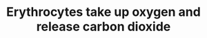 ---
annotations:
- type: Pathway Ontology
  value: classic metabolic pathway
authors:
- ReactomeTeam
- Anwesha
- Mkutmon
description: Erythrocytes circulating through the capillaries of the lung must exchange
  carbon dioxide (CO2) for oxygen (O2) during their short (0.5-1 sec.) transit time
  in pulmonary tissue (Reviewed in Jensen 2004, Esbaugh and Tufts 2006, Boron 2010).
  CO2 bound as carbamate to the N-terminus of hemoglobin and protons (H+) bound to
  histidine residues in hemoglobin are released as hemoglobin (HbA) binds O2. Bicarbonate
  (HCO3-) present in plasma is taken up by erythrocytes via the band3 anion exchanger
  (AE1, SLC4A1) and combined with H+ by carbonic anhydrases I and II (CA1/CA2) to
  yield water and CO2 (Reviewed by Esbaugh and Tufts 2006). CO2 is passively transported
  out of the erythrocyte by AQP1 and RhAG. HCO3- in plasma is also directly dehydrated
  by extracellular carbonic anhydrase IV (CA4) present on endothelial cells lining
  the capillaries in the lung.  View original pathway at [http://www.reactome.org/PathwayBrowser/#DIAGRAM=1247673
  Reactome].
last-edited: 2021-01-25
organisms:
- Homo sapiens
redirect_from:
- /index.php/Pathway:WP2681
- /instance/WP2681
schema-jsonld:
- '@context': https://schema.org/
  '@id': https://wikipathways.github.io/pathways/WP2681.html
  '@type': Dataset
  creator:
    '@type': Organization
    name: WikiPathways
  description: Erythrocytes circulating through the capillaries of the lung must exchange
    carbon dioxide (CO2) for oxygen (O2) during their short (0.5-1 sec.) transit time
    in pulmonary tissue (Reviewed in Jensen 2004, Esbaugh and Tufts 2006, Boron 2010).
    CO2 bound as carbamate to the N-terminus of hemoglobin and protons (H+) bound
    to histidine residues in hemoglobin are released as hemoglobin (HbA) binds O2.
    Bicarbonate (HCO3-) present in plasma is taken up by erythrocytes via the band3
    anion exchanger (AE1, SLC4A1) and combined with H+ by carbonic anhydrases I and
    II (CA1/CA2) to yield water and CO2 (Reviewed by Esbaugh and Tufts 2006). CO2
    is passively transported out of the erythrocyte by AQP1 and RhAG. HCO3- in plasma
    is also directly dehydrated by extracellular carbonic anhydrase IV (CA4) present
    on endothelial cells lining the capillaries in the lung.  View original pathway
    at [http://www.reactome.org/PathwayBrowser/#DIAGRAM=1247673 Reactome].
  keywords:
  - 'SLC4A1 '
  - 'HBB '
  - 'AQP1 '
  - CO2
  - CA4:Zn2+
  - 'N-seryl-glycosylphosphatidylinositolethanolamine-CA4 '
  - Protonated Carbamino
  - 'CA1 '
  - SLC4A1 dimer
  - 'CO-H+-HBA1 '
  - CA1,2
  - OxyHbA
  - O2
  - 'heme '
  - H2O
  - 'Zn2+ '
  - 'CO-H+-HBB '
  - RHAG
  - AQP1 tetramer
  - H+
  - 'CA2 '
  - Cl-
  - HCO3-
  - DeoxyHbA
  - 'O2 '
  - 'HBA1 '
  license: CC0
  name: Erythrocytes take up oxygen and release carbon dioxide
seo: CreativeWork
title: Erythrocytes take up oxygen and release carbon dioxide
wpid: WP2681
---